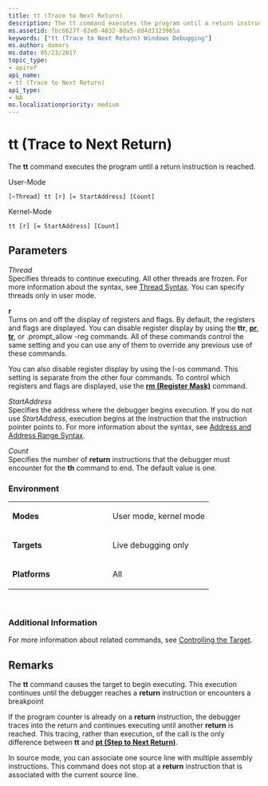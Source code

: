 ```yaml
---
title: tt (Trace to Next Return)
description: The tt command executes the program until a return instruction is reached.
ms.assetid: fbc6627f-62e0-4832-8da5-dd4d3323965a
keywords: ["tt (Trace to Next Return) Windows Debugging"]
ms.author: domars
ms.date: 05/23/2017
topic_type:
- apiref
api_name:
- tt (Trace to Next Return)
api_type:
- NA
ms.localizationpriority: medium
---
```


# tt (Trace to Next Return)


The **tt** command executes the program until a return instruction is reached.

User-Mode

```dbgcmd
[~Thread] tt [r] [= StartAddress] [Count] 
```

Kernel-Mode

```dbgcmd
tt [r] [= StartAddress] [Count] 
```

## <span id="Parameters"></span><span id="parameters"></span><span id="PARAMETERS"></span>Parameters


<span id="_______Thread______"></span><span id="_______thread______"></span><span id="_______THREAD______"></span> *Thread*   
Specifies threads to continue executing. All other threads are frozen. For more information about the syntax, see [Thread Syntax](thread-syntax.md). You can specify threads only in user mode.

<span id="_______r______"></span><span id="_______R______"></span> **r**   
Turns on and off the display of registers and flags. By default, the registers and flags are displayed. You can disable register display by using the **ttr**, [**pr**](p--step-.md), [**tr**](t--trace-.md), or .prompt\_allow -reg commands. All of these commands control the same setting and you can use any of them to override any previous use of these commands.

You can also disable register display by using the l-os command. This setting is separate from the other four commands. To control which registers and flags are displayed, use the [**rm (Register Mask)**](rm--register-mask-.md) command.

<span id="_______StartAddress______"></span><span id="_______startaddress______"></span><span id="_______STARTADDRESS______"></span> *StartAddress*   
Specifies the address where the debugger begins execution. If you do not use *StartAddress*, execution begins at the instruction that the instruction pointer points to. For more information about the syntax, see [Address and Address Range Syntax](address-and-address-range-syntax.md).

<span id="_______Count______"></span><span id="_______count______"></span><span id="_______COUNT______"></span> *Count*   
Specifies the number of **return** instructions that the debugger must encounter for the **th** command to end. The default value is one.

### <span id="Environment"></span><span id="environment"></span><span id="ENVIRONMENT"></span>Environment

<table>
<colgroup>
<col width="50%" />
<col width="50%" />
</colgroup>
<tbody>
<tr class="odd">
<td align="left"><p><strong>Modes</strong></p></td>
<td align="left"><p>User mode, kernel mode</p></td>
</tr>
<tr class="even">
<td align="left"><p><strong>Targets</strong></p></td>
<td align="left"><p>Live debugging only</p></td>
</tr>
<tr class="odd">
<td align="left"><p><strong>Platforms</strong></p></td>
<td align="left"><p>All</p></td>
</tr>
</tbody>
</table>

 

### <span id="Additional_Information"></span><span id="additional_information"></span><span id="ADDITIONAL_INFORMATION"></span>Additional Information

For more information about related commands, see [Controlling the Target](controlling-the-target.md).

Remarks
-------

The **tt** command causes the target to begin executing. This execution continues until the debugger reaches a **return** instruction or encounters a breakpoint

If the program counter is already on a **return** instruction, the debugger traces into the return and continues executing until another **return** is reached. This tracing, rather than execution, of the call is the only difference between **tt** and [**pt (Step to Next Return)**](pt--step-to-next-return-.md).

In source mode, you can associate one source line with multiple assembly instructions. This command does not stop at a **return** instruction that is associated with the current source line.

 

 





